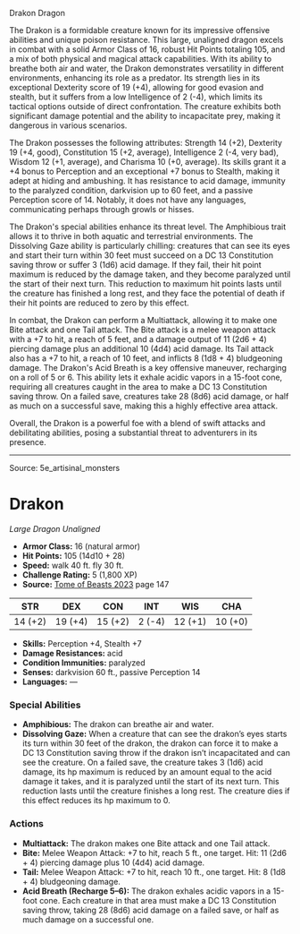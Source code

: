 <MonsterName/>Drakon</MonsterName>
<CreatureType/>Dragon</CreatureType>

<summary>The Drakon is a formidable creature known for its impressive offensive abilities and unique poison resistance. This large, unaligned dragon excels in combat with a solid Armor Class of 16, robust Hit Points totaling 105, and a mix of both physical and magical attack capabilities. With its ability to breathe both air and water, the Drakon demonstrates versatility in different environments, enhancing its role as a predator. Its strength lies in its exceptional Dexterity score of 19 (+4), allowing for good evasion and stealth, but it suffers from a low Intelligence of 2 (-4), which limits its tactical options outside of direct confrontation. The creature exhibits both significant damage potential and the ability to incapacitate prey, making it dangerous in various scenarios.</summary>

<detail>

The Drakon possesses the following attributes: Strength 14 (+2), Dexterity 19 (+4, good), Constitution 15 (+2, average), Intelligence 2 (-4, very bad), Wisdom 12 (+1, average), and Charisma 10 (+0, average). Its skills grant it a +4 bonus to Perception and an exceptional +7 bonus to Stealth, making it adept at hiding and ambushing. It has resistance to acid damage, immunity to the paralyzed condition, darkvision up to 60 feet, and a passive Perception score of 14. Notably, it does not have any languages, communicating perhaps through growls or hisses.

The Drakon's special abilities enhance its threat level. The Amphibious trait allows it to thrive in both aquatic and terrestrial environments. The Dissolving Gaze ability is particularly chilling: creatures that can see its eyes and start their turn within 30 feet must succeed on a DC 13 Constitution saving throw or suffer 3 (1d6) acid damage. If they fail, their hit point maximum is reduced by the damage taken, and they become paralyzed until the start of their next turn. This reduction to maximum hit points lasts until the creature has finished a long rest, and they face the potential of death if their hit points are reduced to zero by this effect.

In combat, the Drakon can perform a Multiattack, allowing it to make one Bite attack and one Tail attack. The Bite attack is a melee weapon attack with a +7 to hit, a reach of 5 feet, and a damage output of 11 (2d6 + 4) piercing damage plus an additional 10 (4d4) acid damage. Its Tail attack also has a +7 to hit, a reach of 10 feet, and inflicts 8 (1d8 + 4) bludgeoning damage. The Drakon's Acid Breath is a key offensive maneuver, recharging on a roll of 5 or 6. This ability lets it exhale acidic vapors in a 15-foot cone, requiring all creatures caught in the area to make a DC 13 Constitution saving throw. On a failed save, creatures take 28 (8d6) acid damage, or half as much on a successful save, making this a highly effective area attack.

Overall, the Drakon is a powerful foe with a blend of swift attacks and debilitating abilities, posing a substantial threat to adventurers in its presence.</detail>



---

Source: 5e_artisinal_monsters

# Drakon

*Large* *Dragon* *Unaligned*

- **Armor Class:** 16 (natural armor)
- **Hit Points:** 105 (14d10 + 28)
- **Speed:** walk 40 ft. fly 30 ft.
- **Challenge Rating:** 5 (1,800 XP)
- **Source:** [Tome of Beasts 2023](https://koboldpress.com/kpstore/product/tome-of-beasts-1-2023-edition/) page 147

| STR | DEX | CON | INT | WIS | CHA |
| --- | --- | --- | --- | --- | --- |
| 14 (+2) | 19 (+4) | 15 (+2) | 2 (-4) | 12 (+1) | 10 (+0) |

- **Skills:** Perception +4, Stealth +7
- **Damage Resistances:** acid
- **Condition Immunities:** paralyzed
- **Senses:** darkvision 60 ft., passive Perception 14
- **Languages:** —

### Special Abilities

- **Amphibious:** The drakon can breathe air and water.
- **Dissolving Gaze:** When a creature that can see the drakon’s eyes starts its turn within 30 feet of the drakon, the drakon can force it to make a DC 13 Constitution saving throw if the drakon isn’t incapacitated and can see the creature. On a failed save, the creature takes 3 (1d6) acid damage, its hp maximum is reduced by an amount equal to the acid damage it takes, and it is paralyzed until the start of its next turn. This reduction lasts until the creature finishes a long rest. The creature dies if this effect reduces its hp maximum to 0.

### Actions

- **Multiattack:** The drakon makes one Bite attack and one Tail attack.
- **Bite:** Melee Weapon Attack: +7 to hit, reach 5 ft., one target. Hit: 11 (2d6 + 4) piercing damage plus 10 (4d4) acid damage.
- **Tail:** Melee Weapon Attack: +7 to hit, reach 10 ft., one target. Hit: 8 (1d8 + 4) bludgeoning damage.
- **Acid Breath (Recharge 5–6):** The drakon exhales acidic vapors in a 15-foot cone. Each creature in that area must make a DC 13 Constitution saving throw, taking 28 (8d6) acid damage on a failed save, or half as much damage on a successful one.


